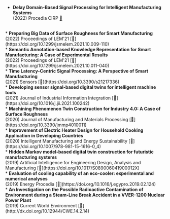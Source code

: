 * <b> Delay Domain-Based Signal Processing for Intelligent Manufacturing Systems </b>
    <br> (2022) Procedia CIRP [🔗](https://doi.org/10.1016/j.procir.2022.09.083)

<br>
* <b> Preparing Big Data of Surface Roughness for Smart Manufacturing </b>
    <br> (2022) Proceedings of LEM'21 [🔗](https://doi.org/10.1299/jsmelem.2021.10.009-110)

<br>
* <b> Semantic Annotation-based Knowledge Representation for Smart Manufacturing: A Case of Experimental Results </b>
    <br> (2022) Proceedings of LEM'21 [🔗](https://doi.org/10.1299/jsmelem.2021.10.011-040)

<br>
* <b> Time Latency-Centric Signal Processing: A Perspective of Smart Manufacturing </b>
    <br> (2021) Sensors [🔗](https://doi.org/10.3390/s21217336)

<br>
* <b> Developing sensor signal-based digital twins for intelligent machine tools </b>
    <br> (2021) Journal of Industrial Information Integration [🔗](https://doi.org/10.1016/j.jii.2021.100242)

<br>
* <b> Machining Phenomenon Twin Construction for Industry 4.0: A Case of Surface Roughness </b>
    <br> (2020) Journal of Manufacturing and Materials Processing [🔗](https://doi.org/10.3390/jmmp4010011)

<br>
* <b> Improvement of Electric Heater Design for Household Cooking Application in Developing Countries </b>
    <br> (2020) Intelligent Manufacturing and Energy Sustainability [🔗](https://doi.org/10.1007/978-981-15-1616-0_4)

<br>
* <b> Hidden Markov model-based digital twin construction for futuristic manufacturing systems </b>
    <br> (2019) Artificial Intelligence for Engineering Design, Analysis and Manufacturing [🔗](https://doi.org/10.1017/S089006041900012X)

<br>
* <b> Evaluation of cooling capability of an eco-cooler: experimental and numerical analyses </b>
    <br> (2019) Energy Procedia [🔗](https://doi.org/10.1016/j.egypro.2019.02.124)

<br>
* <b> An Investigation on the Possible Radioactive Contamination of Environment during a Steam-Line Break Accident in a VVER-1200 Nuclear Power Plant </b>
    <br> (2019) Current World Environment [🔗](http://dx.doi.org/10.12944/CWE.14.2.14)